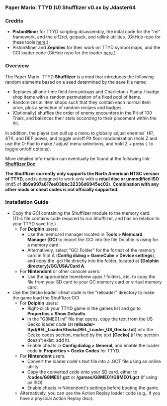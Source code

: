 ### Paper Mario: TTYD (U) Shufflizer v0.xx by Jdaster64

### Credits  
* **PistonMiner** for TTYD scripting disassembly, the inital code for the "rel" framework, and the elf2rel, gcipack, and rellink utilities. (GitHub repo for these tools [here](https://github.com/PistonMiner/ttyd-tools).)
* PistonMiner and **Zephiles** for their work on TTYD symbol maps, and the GCI loader code (GitHub repo for the loader [here](https://github.com/Zephiles/TTYD-Randomizers).)

### Overview
The Paper Mario: TTYD **Shufflizer** is a mod that introduces the following random elements based on a seed determined by the save file name:
* Replaces all one-time field item pickups and Charlieton / Pianta / badge shop items with a random permutation of a fixed pool of items.
* Randomizes all item shops such that they contain each normal item once, plus a selection of random recipes and badges.
* (Optionally) shuffles the order of enemy encounters in the Pit of 100 Trials, and balances their stats according to their placement within the Pit.

In addition, the player can pull up a menu to globally adjust enemies' HP, ATK, and DEF power, and toggle on/off Pit floor randomization (hold Z and use the D-Pad to make / adjust menu selections, and hold Z + press L to toggle on/off options).

More detailed information can eventually be found at the following link: **[Shufflizer Doc](https://goo.gl/VhiqZH)**

**The Shufflizer currently only supports the North American NTSC version of TTYD**, and is designed to work only with a **retail disc or unmodified ISO** (md5 of **db9a997a617ee03bbc32336d6945ec02**).  **Combination with any other mods or cheat codes is not officially supported.**

### Installation Guide
* Copy the GCI containing the Shufflizer module to the memory card. (This file contains code required to run Shufflizer, and has no relation to your TTYD save file.)
  * For **Dolphin** users:
    * Use the memcard manager located in **Tools > Memcard Manager (GC)** to import the GCI into the file Dolphin is using for a memory card.
    * Alternatively, select "GCI Folder" for the format of the memory card in Slot A (**Config dialog > GameCube > Device settings**), and copy the .gci file directly into the folder, located at **{Dolphin directory}/GC/USA/Card A**.
  * For **Nintendont** or other console users:
    * Use the appropriate homebrew apps / folders, etc. to copy the file from your SD card to your GC memory card or virtual memory card.
* Use the Gecko loader cheat code in the "relloader" directory to make the game load the Shufflizer GCI.
  * For **Dolphin** users:
    * Right-click your TTYD game in the games list and go to **Properties > Show Defaults**.
    * In the "G8ME01.ini" file that opens, copy the text from the US Gecko loader code (at **relloader-ttyd/REL_Loader/Gecko/REL_Loader_US_Gecko.txt**) into the Gecko codes section, marked by the text **[Gecko]** (if the section doesn't exist, add it).
    * Enable cheats in **Config dialog > General**, and enable the loader code in **Properties > Gecko Codes** for TTYD.
  * For **Nintendont** users:
    * Convert the loader code's text file into a .GCT file using an online utility.
    * Copy the converted code onto your SD card, either to **/codes/G8ME01.gct** or **/games/G8ME01/G8ME01.gct** (if using an ISO). 
    * Enable cheats in Nintendont's settings before booting the game.
  * Alternatively, you can use the Action Replay loader code (e.g., if you have a physical Action Replay disc).